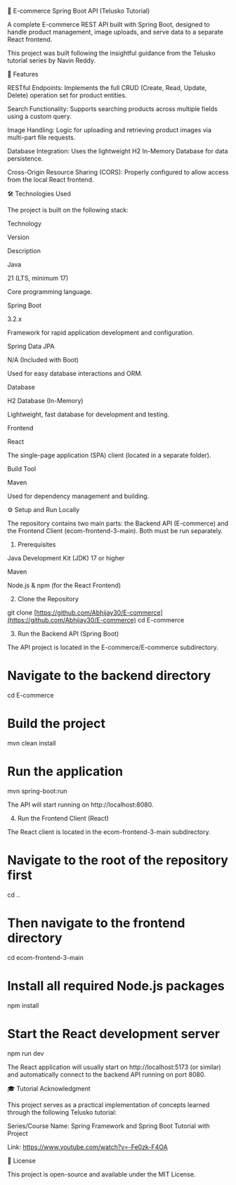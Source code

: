 🚀 E-commerce Spring Boot API (Telusko Tutorial)

A complete E-commerce REST API built with Spring Boot, designed to handle product management, image uploads, and serve data to a separate React frontend.

This project was built following the insightful guidance from the Telusko tutorial series by Navin Reddy.

🌟 Features

RESTful Endpoints: Implements the full CRUD (Create, Read, Update, Delete) operation set for product entities.

Search Functionality: Supports searching products across multiple fields using a custom query.

Image Handling: Logic for uploading and retrieving product images via multi-part file requests.

Database Integration: Uses the lightweight H2 In-Memory Database for data persistence.

Cross-Origin Resource Sharing (CORS): Properly configured to allow access from the local React frontend.

🛠️ Technologies Used

The project is built on the following stack:

Technology

Version

Description

Java

21 (LTS, minimum 17)

Core programming language.

Spring Boot

3.2.x

Framework for rapid application development and configuration.

Spring Data JPA

N/A (Included with Boot)

Used for easy database interactions and ORM.

Database

H2 Database (In-Memory)

Lightweight, fast database for development and testing.

Frontend

React

The single-page application (SPA) client (located in a separate folder).

Build Tool

Maven

Used for dependency management and building.

⚙️ Setup and Run Locally

The repository contains two main parts: the Backend API (E-commerce) and the Frontend Client (ecom-frontend-3-main). Both must be run separately.

1. Prerequisites

Java Development Kit (JDK) 17 or higher

Maven

Node.js & npm (for the React Frontend)

2. Clone the Repository

git clone [https://github.com/Abhijay30/E-commerce](https://github.com/Abhijay30/E-commerce)
cd E-commerce


3. Run the Backend API (Spring Boot)

The API project is located in the E-commerce/E-commerce subdirectory.

# Navigate to the backend directory
cd E-commerce

# Build the project 
mvn clean install

# Run the application
mvn spring-boot:run


The API will start running on http://localhost:8080.

4. Run the Frontend Client (React)

The React client is located in the ecom-frontend-3-main subdirectory.

# Navigate to the root of the repository first
cd ..

# Then navigate to the frontend directory
cd ecom-frontend-3-main

# Install all required Node.js packages
npm install

# Start the React development server
npm run dev


The React application will usually start on http://localhost:5173 (or similar) and automatically connect to the backend API running on port 8080.

🎓 Tutorial Acknowledgment

This project serves as a practical implementation of concepts learned through the following Telusko tutorial:

Series/Course Name: Spring Framework and Spring Boot Tutorial with Project

Link: https://www.youtube.com/watch?v=-Fe0zk-F4OA

📜 License

This project is open-source and available under the MIT License.
